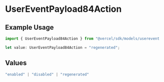 # UserEventPayload84Action

## Example Usage

```typescript
import { UserEventPayload84Action } from "@vercel/sdk/models/userevent.js";

let value: UserEventPayload84Action = "regenerated";
```

## Values

```typescript
"enabled" | "disabled" | "regenerated"
```